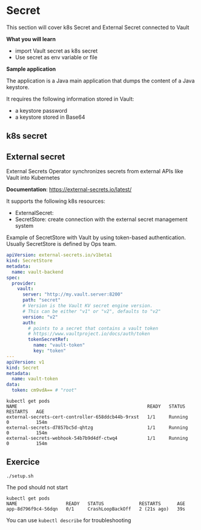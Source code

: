 # Secret

This section will cover k8s Secret and External Secret connected to Vault

**What you will learn**
- import Vault secret as k8s secret
- Use secret as env variable or file 

**Sample application**

The application is a Java main application that dumps the content of a Java keystore. 

It requires the following information stored in Vault:
- a keystore password
- a keystore stored in Base64

## k8s secret



## External secret

External Secrets Operator synchronizes secrets from external APIs like Vault into Kubernetes

**Documentation**: https://external-secrets.io/latest/

It supports the following k8s resources:
- ExternalSecret: 
- SecretStore: create connection with the external secret management system


Example of SecretStore with Vault by using token-based authentication. Usually SecretStore is defined by Ops team.
``` yaml
apiVersion: external-secrets.io/v1beta1
kind: SecretStore
metadata:
  name: vault-backend
spec:
  provider:
    vault:
      server: "http://my.vault.server:8200"
      path: "secret"
      # Version is the Vault KV secret engine version.
      # This can be either "v1" or "v2", defaults to "v2"
      version: "v2"
      auth:
        # points to a secret that contains a vault token
        # https://www.vaultproject.io/docs/auth/token
        tokenSecretRef:
          name: "vault-token"
          key: "token"
---
apiVersion: v1
kind: Secret
metadata:
  name: vault-token
data:
  token: cm9vdA== # "root"
```



``` shell
kubectl get pods
NAME                                                READY   STATUS    RESTARTS   AGE
external-secrets-cert-controller-658ddcb44b-9rxst   1/1     Running   0          154m
external-secrets-d7857bc5d-qhtzg                    1/1     Running   0          154m
external-secrets-webhook-54b7b9d4df-ctwq4           1/1     Running   0          154m
```


## Exercice

``` shell
./setup.sh
```

The pod should not start
``` shell
kubectl get pods
NAME                  READY   STATUS             RESTARTS      AGE
app-8d796f9c4-56dqn   0/1     CrashLoopBackOff   2 (21s ago)   39s
```


You can use `kubectl describe` for troubleshooting



